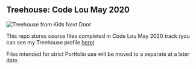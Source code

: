 ## Treehouse: Code Lou May 2020

![Treehouse from Kids Next Door](https://vignette.wikia.nocookie.net/knd/images/9/94/Sector_V_Treehouse.jpg/revision/latest/scale-to-width-down/340?cb=20170305002602)

This repo stores course files completed in Code Lou May 2020 track (you can see my Treehouse profile [here](https://teamtreehouse.com/christopherdehner))

Files intended for strict Portfolio use will be moved to a separate at a later date.